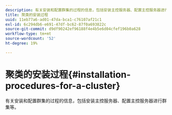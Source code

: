 ```yaml
---
description: 有关安装和配置群集的过程的信息，包括安装主控服务器、配置主控服务器进行群集等。
title: 聚类的安装过程
uuid: 11eb77a6-ad01-47da-bca1-c76107af21c1
exl-id: 6c294db6-e691-47df-bc62-87f0a693822c
source-git-commit: d9df90242ef96188f4e4b5e6d04cfef196b0a628
workflow-type: tm+mt
source-wordcount: '52'
ht-degree: 19%

---
```


# 聚类的安装过程{#installation-procedures-for-a-cluster}

有关安装和配置群集的过程的信息，包括安装主控服务器、配置主控服务器进行群集等。
